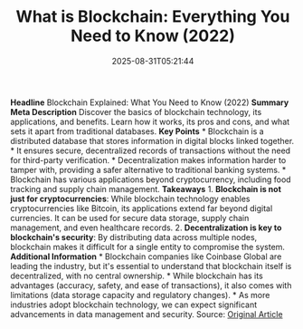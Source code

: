 ﻿---
title: "What is Blockchain: Everything You Need to Know (2022)"
date: "2025-08-31T05:21:44"
category: "Markets"
summary: ""
slug: "what is blockchain everything you need to know 2022"
source_urls:
  - "https://techncruncher.blogspot.com/2022/04/what-is-blockchain-everything-you-need.html"
seo:
  title: "What is Blockchain: Everything You Need to Know (2022) | Hash n Hedge"
  description: ""
  keywords: ["news", "markets", "brief"]
---
**Headline** Blockchain Explained: What You Need to Know (2022)  **Summary Meta Description** Discover the basics of blockchain technology, its applications, and benefits. Learn how it works, its pros and cons, and what sets it apart from traditional databases.  **Key Points**  * Blockchain is a distributed database that stores information in digital blocks linked together. * It ensures secure, decentralized records of transactions without the need for third-party verification. * Decentralization makes information harder to tamper with, providing a safer alternative to traditional banking systems. * Blockchain has various applications beyond cryptocurrency, including food tracking and supply chain management.  **Takeaways**  1. **Blockchain is not just for cryptocurrencies**: While blockchain technology enables cryptocurrencies like Bitcoin, its applications extend far beyond digital currencies. It can be used for secure data storage, supply chain management, and even healthcare records. 2. **Decentralization is key to blockchain's security**: By distributing data across multiple nodes, blockchain makes it difficult for a single entity to compromise the system.  **Additional Information**  * Blockchain companies like Coinbase Global are leading the industry, but it's essential to understand that blockchain itself is decentralized, with no central ownership. * While blockchain has its advantages (accuracy, safety, and ease of transactions), it also comes with limitations (data storage capacity and regulatory changes). * As more industries adopt blockchain technology, we can expect significant advancements in data management and security.  Source: [Original Article](link) 

